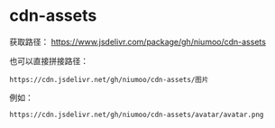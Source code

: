 # cdn-assets

获取路径： https://www.jsdelivr.com/package/gh/niumoo/cdn-assets

也可以直接拼接路径：
```
https://cdn.jsdelivr.net/gh/niumoo/cdn-assets/图片
```
例如：
```
https://cdn.jsdelivr.net/gh/niumoo/cdn-assets/avatar/avatar.png
```
